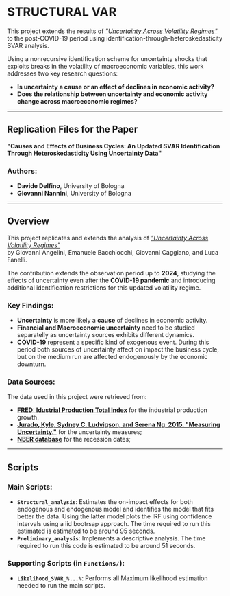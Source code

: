 # **STRUCTURAL VAR**

This project extends the results of [*"Uncertainty Across Volatility Regimes"*]( https://doi.org/10.1002/jae.2672)  to the post-COVID-19 period using identification-through-heteroskedasticity SVAR analysis.

Using a nonrecursive identification scheme for uncertainty shocks that exploits breaks in the volatility of macroeconomic variables, this work addresses two key research questions:  
- **Is uncertainty a cause or an effect of declines in economic activity?**  
- **Does the relationship between uncertainty and economic activity change across macroeconomic regimes?**

---

## **Replication Files for the Paper**

**"Causes and Effects of Business Cycles: An Updated SVAR Identification Through Heteroskedasticity Using Uncertainty Data"**

### **Authors:**  
- **Davide Delfino**, University of Bologna  
- **Giovanni Nannini**, University of Bologna  

---

## **Overview**

This project replicates and extends the analysis of [*"Uncertainty Across Volatility Regimes"*]( https://doi.org/10.1002/jae.2672)  
by Giovanni Angelini, Emanuele Bacchiocchi, Giovanni Caggiano, and Luca Fanelli.  

The contribution extends the observation period up to **2024**, studying the effects of uncertainty even after the **COVID-19 pandemic** and introducing additional identification restrictions for this updated volatility regime. 

### **Key Findings:**  
- **Uncertainty** is more likely a **cause** of declines in economic activity.  
- **Financial and Macroeconomic uncertainty** need to be studied separatelly as uncertainty sources exhibits different dynamics.
- **COVID-19** represent a specific kind of exogenous event. During this period both sources of uncertainty affect on impact the business cycle, but on the medium run are affected endogenously by the economic downturn.

### **Data Sources:**  
The data used in this project were retrieved from:  
- [**FRED: Idustrial Production Total Index**](https://fred.stlouisfed.org/series/INDPRO) for the industrial production growth.
- [**Jurado, Kyle, Sydney C. Ludvigson, and Serena Ng. 2015. "Measuring Uncertainty."**](https://www.sydneyludvigson.com/macro-and-financial-uncertainty-indexes) for the uncertainty measures;
- [**NBER database**](https://www.nber.org/research/business-cycle-dating) for the recession dates;

---

## **Scripts**

### **Main Scripts:**  
- **`Structural_analysis`**: Estimates the on-impact effects for both endogenous and endogenous model and identifies the model that fits better the data. Using the latter model plots the IRF using confidence intervals using a iid bootrsap approach. The time required to run this estimated is estimated to be around 95 seconds.
- **`Preliminary_analysis`**: Implements a descriptive analysis. The time required to run this code is estimated to be around 51 seconds.

### **Supporting Scripts (in `Functions/`):**  
- **`Likelihood_SVAR_%...%`**: Performs all Maximum likelihood estimation needed to run the main scripts.  
